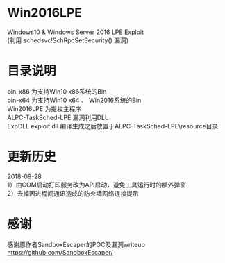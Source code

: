 # Win2016LPE
Windows10 &amp; Windows Server 2016 LPE Exploit</br>
(利用 schedsvc!SchRpcSetSecurity() 漏洞)</br>
# 目录说明
bin-x86 为支持Win10 x86系统的Bin</br>
bin-x64 为支持Win10 x64 、 Win2016系统的Bin</br>
Win2016LPE 为提权主程序</br>
ALPC-TaskSched-LPE 漏洞利用DLL</br>
ExpDLL  exploit dll 编译生成之后放置于ALPC-TaskSched-LPE\resource目录</br>
# 更新历史
2018-09-28</br>
1）由COM启动打印服务改为API启动，避免工具运行时的额外弹窗</br>
2）去掉因进程间通讯造成的防火墙网络连接提示</br>

# 感谢
感谢原作者SandboxEscaper的POC及漏洞writeup</br>
https://github.com/SandboxEscaper/</br>
